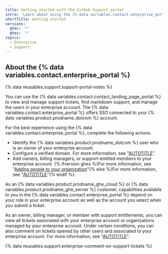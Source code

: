 ```yaml
---
title: Getting started with the GitHub Support portal
intro: 'Learn about using the {% data variables.contact.enterprise_portal %} to interact with {% data variables.contact.github_support %}.'
shortTitle: Getting started
versions:
  ghec: '*'
  ghes: '*'
topics:
  - Enterprise
  - Support
---
```


## About the {% data variables.contact.enterprise_portal %}

{% data reusables.support.support-portal-notes %}

You can use the {% data variables.contact.contact_landing_page_portal %} to view and manage support tickets, find markdown support, and manage the users in your enterprise account. The {% data variables.contact.enterprise_portal %} offers SSO connected to your {% data variables.product.prodname_dotcom %} account.

For the best experience using the {% data variables.contact.enterprise_portal %}, complete the following actions.

- Identify the {% data variables.product.prodname_dotcom %} user who is an owner of your enterprise account.
- Configure a verified domain. For more information, see "[AUTOTITLE](/github/setting-up-and-managing-organizations-and-teams/verifying-your-organizations-domain)".
- Add owners, billing managers, or support-entitled members to your enterprise account. {% ifversion ghes %}For more information, see "[Adding people to your organization](/organizations/managing-membership-in-your-organization/adding-people-to-your-organization)"{% else %}For more information, see "[AUTOTITLE](/admin/user-management/managing-users-in-your-enterprise/managing-support-entitlements-for-your-enterprise)"{% endif %}.

As an {% data variables.product.prodname_ghe_cloud %} or {% data variables.product.prodname_ghe_server %} customer, capabilities available to you in the {% data variables.contact.enterprise_portal %} depend on your role in your enterprise account as well as the account you select when you submit a ticket.

As an owner, billing manager, or member with support entitlements, you can view all tickets associated with your enterprise account or organizations managed by your enterprise account. Under certain conditions, you can also comment on tickets opened by other users and associated to your enterprise account. For more information, see "[AUTOTITLE](/support/contacting-github-support/viewing-and-updating-support-tickets)".

{% data reusables.support.enterprise-comment-on-support-tickets %}
